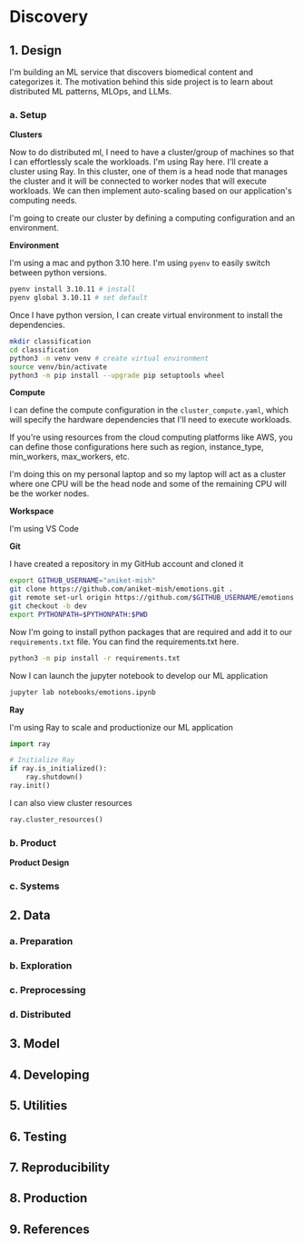 # Discovery

## 1. Design
I'm building an ML service that discovers biomedical content and categorizes it. The motivation behind this side project is to learn about distributed ML patterns, MLOps, and LLMs.

### a. Setup

**Clusters**

Now to do distributed ml, I need to have a cluster/group of machines so that I can effortlessly scale the workloads. I'm using Ray here. I'll create a cluster using Ray. In this cluster, one of them is a head node that manages the cluster and it will be connected to worker nodes that will execute workloads. We can then implement auto-scaling based on our application's computing needs.

I'm going to create our cluster by defining a computing configuration and an environment.

**Environment**

I'm using a mac and python 3.10 here. I'm using `pyenv` to easily switch between python versions.

```bash
pyenv install 3.10.11 # install 
pyenv global 3.10.11 # set default
```

Once I have python version, I can create virtual environment to install the dependencies.

```bash
mkdir classification 
cd classification 
python3 -m venv venv # create virtual environment 
source venv/bin/activate
python3 -m pip install --upgrade pip setuptools wheel
```

**Compute**

I can define the compute configuration in the `cluster_compute.yaml`, which will specify the hardware dependencies that I'll need to execute workloads.

If you're using resources from the cloud computing platforms like AWS, you can define those configurations here such as region, instance_type, min_workers, max_workers, etc.

I'm doing this on my personal laptop and so my laptop will act as a cluster where one CPU will be the head node and some of the remaining CPU will be the worker nodes.

**Workspace**

I'm using VS Code

**Git**

I have created a repository in my GitHub account and cloned it

```bash
export GITHUB_USERNAME="aniket-mish"
git clone https://github.com/aniket-mish/emotions.git . 
git remote set-url origin https://github.com/$GITHUB_USERNAME/emotions.git 
git checkout -b dev 
export PYTHONPATH=$PYTHONPATH:$PWD
```

Now I'm going to install python packages that are required and add it to our `requirements.txt` file. You can find the requirements.txt here.

```bash
python3 -m pip install -r requirements.txt
```

Now I can launch the jupyter notebook to develop our ML application

```bash
jupyter lab notebooks/emotions.ipynb
```

**Ray**

I'm using Ray to scale and productionize our ML application

```python
import ray

# Initialize Ray
if ray.is_initialized():
	ray.shutdown()
ray.init()
```

I can also view cluster resources

```python
ray.cluster_resources()
```

### b. Product

**Product Design**

### c. Systems

## 2. Data

### a. Preparation

### b. Exploration

### c. Preprocessing

### d. Distributed

## 3. Model

## 4. Developing

## 5. Utilities

## 6. Testing

## 7. Reproducibility

## 8. Production

## 9. References
